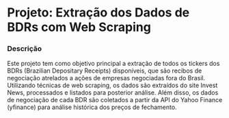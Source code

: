 # Projeto: Extração dos Dados de BDRs com Web Scraping
### Descrição
Este projeto tem como objetivo principal a extração de todos os tickers dos BDRs (Brazilian Depositary Receipts) disponíveis, que são recibos de negociação atrelados a ações de empresas negociadas fora do Brasil. Utilizando técnicas de web scraping, os dados são extraídos do site Invest News, processados e listados para posterior análise. Além disso, os dados de negociação de cada BDR são coletados a partir da API do Yahoo Finance (yfinance) para análise histórica dos preços de fechamento.
